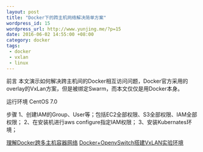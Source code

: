 ```yaml
--- 
layout: post
title: "Docker下的跨主机网络解决简单方案"
wordpress_id: 15
wordpress_url: http://www.yunjing.me/?p=15
date: 2016-06-02 14:55:00 +08:00
category: docker
tags: 
 - docker
 - vxlan
 - linux
---
```


前言
本文演示如何解决跨主机间的Docker相互访问问题，Docker官方采用的overlay的VxLan方案，但是被绑定Swarm，而本文仅仅是用Docker本身。

运行环境
CentOS 7.0

步骤
1、创建IAM的Group、User等；包括EC2全部权限、S3全部权限、IAM全部权限；
2、在安装机进行aws configure指定IAM权限；
3、安装Kubernates环境；

[理解Docker跨多主机容器网络](http://tonybai.com/2016/02/15/understanding-docker-multi-host-networking/)
[Docker+OpenvSwitch搭建VxLAN实验环境](http://www.cnblogs.com/yuuyuu/p/5180827.html)